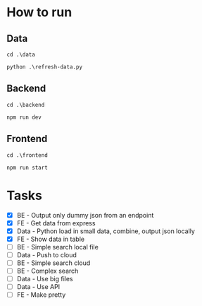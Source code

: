 # How to run

## Data
`cd .\data`

`python .\refresh-data.py`

## Backend
`cd .\backend`

`npm run dev`

## Frontend
`cd .\frontend`

`npm run start`


# Tasks
- [x] BE - Output only dummy json from an endpoint
- [x] FE - Get data from express
- [x] Data - Python load in small data, combine, output json locally
- [x] FE - Show data in table
- [ ] BE - Simple search local file
- [ ] Data - Push to cloud
- [ ] BE - Simple search cloud
- [ ] BE - Complex search
- [ ] Data - Use big files
- [ ] Data - Use API
- [ ] FE - Make pretty
